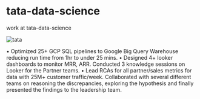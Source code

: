 # tata-data-science
work at tata-data-science

![tata](https://github.com/user-attachments/assets/248b6d41-4e70-4711-acab-be73541de270)


 • Optimized 25+ GCP SQL pipelines to Google Big Query Warehouse reducing run time from 1hr to under 25 mins.
 • Designed 4+ looker dashboards to monitor MRR, ARR. Conducted 3 knowledge sessions on Looker for the Partner teams.
 • Lead RCAs for all partner/sales metrics for data with 25M+ customer traffic/week. Collaborated with several different teams on reasoning the discrepancies, exploring the hypothesis and finally presented the findings to the leadership team.
